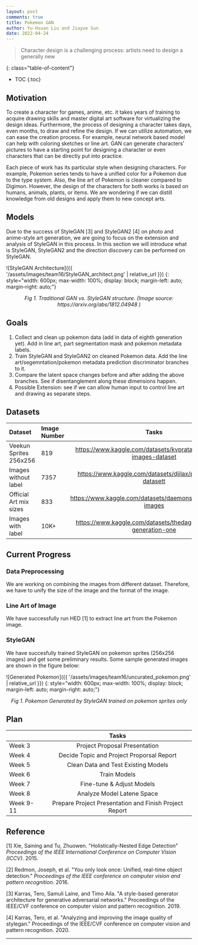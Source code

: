 ```yaml
---
layout: post
comments: true
title: Pokemon GAN
author: Yu-Hsuan Liu and Jiayue Sun
date: 2022-04-24
---
```



> Character design is a challenging process: artists need to design a generally new 

<!--more-->
{: class="table-of-content"}
* TOC
{:toc}

## Motivation
To create a character for games, anime, etc. it takes years of training to acquire drawing skills and master digital art software for virtualizing the design ideas. Furthermore, the process of designing a character takes days, even months, to draw and refine the design. If we can utilize automation, we can ease the creation process. For example, neural network based model can help with coloring sketches or line art. GAN can generate characters' pictures to have a starting point for designing a character or even characters that can be directly put into practice.

Each piece of work has its particular style when designing characters. For example, Pokemon series tends to have a unified color for a Pokemon due to the type system. Also, the line art of Pokemon is cleaner compared to Digimon. However, the design of the characters for both works is based on humans, animals, plants, or items. We are wondering if we can distill knowledge from old designs and apply them to new concept arts.


## Models
Due to the success of StyleGAN [3] and StyleGAN2 [4] on photo and anime-style art generation, we are going to focus on the extension and analysis of StyleGAN in this process. In this section we will introduce what is StyleGAN, StyleGAN2 and the direction discovery can be performed on StyleGAN. 

![StyleGAN Architecture]({{ '/assets/images/team16/StyleGAN_architect.png' | relative_url }})
{: style="width: 600px; max-width: 100%; display: block; margin-left: auto; margin-right: auto;"}
<div style="text-align: center;">
  <i>Fig 1. Traditional GAN vs. StyleGAN structure. (Image source: <a> https://arxiv.org/abs/1812.04948 </a>)</i>
</div>


## Goals
1. Collect and clean up pokemon data (add in data of eighth generation yet). Add in line art, part segmentation mask and pokemon metadata labels. 
2. Train StyleGAN and StyleGAN2 on cleaned Pokemon data. Add the line art/segemntation/pokemon metadata prediction discriminator branches to it.
3. Compare the latent space changes before and after adding the above branches. See if disentanglement along these dimensions happen. 
4. Possible Extension: see if we can allow human input to control line art and drawing as separate steps. 

## Datasets

| Dataset  | Image Number  | Tasks       |
| :---           | :---          |    :----:   | 
| Veekun Sprites 256x256 | 819       | https://www.kaggle.com/datasets/kvpratama/pokemon-images-dataset |
| Images without label   | 7357      | https://www.kaggle.com/datasets/djilax/pkmn-image-datasett  |
| Official Art mix sizes | 833       | https://www.kaggle.com/datasets/daemonspade/pokemon-images|
|Images with label | 10K+       | https://www.kaggle.com/datasets/thedagger/pokemon-generation-one |


## Current Progress

### Data Preprocessing
We are working on combining the images from different dataset. Therefore, we have to unify the size of the image and the format of the image. 


### Line Art of Image
We have successfully run HED [1] to extract line art from the Pokemon image.



### StyleGAN
We have succesfully trained StyleGAN on pokemon sprites (256x256 images) and get some preliminary results. Some sample generated images are shown in the figure below:

![Generated Pokemon]({{ '/assets/images/team16/uncurated_pokemon.png' | relative_url }})
{: style="width: 600px; max-width: 100%; display: block; margin-left: auto; margin-right: auto;"}
<div style="text-align: center;">
  <i>Fig 1. Pokemon Generated by StyleGAN trained on pokemon sprites only</i>
</div>




## Plan

|               | Tasks       |
| :---          |    :----:   | 
| Week 3        | Project Proposal Presentation |
| Week 4        | Decide Topic and Project Proporsal Report  |
| Week 5        | Clean Data and Test Existing Models |
| Week 6        | Train Models |
| Week 7        | Fine-tune & Adjust Models  |
| Week 8        | Analyze Model Latene Space |
| Week 9-11     | Prepare Project Presentation and Finish Project Report |


## Reference

[1] Xie, Saining and Tu, Zhuowen. "Holistically-Nested Edge Detection" *Proceedings of the IEEE International Conference on Computer Vision (ICCV)*. 2015.

[2] Redmon, Joseph, et al. "You only look once: Unified, real-time object detection." *Proceedings of the IEEE conference on computer vision and pattern recognition*. 2016.

[3] Karras, Tero, Samuli Laine, and Timo Aila. "A style-based generator architecture for generative adversarial networks." Proceedings of the IEEE/CVF conference on computer vision and pattern recognition. 2019.

[4] Karras, Tero, et al. "Analyzing and improving the image quality of stylegan." Proceedings of the IEEE/CVF conference on computer vision and pattern recognition. 2020.





---
